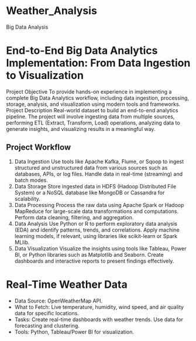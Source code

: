 # Weather_Analysis
Big Data Analysis
# End-to-End Big Data Analytics Implementation: From Data Ingestion to Visualization
Project Objective
To provide hands-on experience in implementing a complete Big Data Analytics workflow, including data ingestion, processing, storage, analysis, and visualization using modern tools and frameworks.
Project Description
Real-world dataset to build an end-to-end analytics pipeline. The project will involve ingesting data from multiple sources, performing ETL (Extract, Transform, Load) operations, analyzing data to generate insights, and visualizing results in a meaningful way.
## Project Workflow
1. Data Ingestion
Use tools like Apache Kafka, Flume, or Sqoop to ingest structured and unstructured data from various sources such as databases, APIs, or log files.
Handle data in real-time (streaming) and batch modes.
2. Data Storage
Store ingested data in HDFS (Hadoop Distributed File System) or a NoSQL database like MongoDB or Cassandra for scalability.
3. Data Processing
Process the raw data using Apache Spark or Hadoop MapReduce for large-scale data transformations and computations.
Perform data cleaning, filtering, and aggregation.
4. Data Analysis
Use Python or R to perform exploratory data analysis (EDA) and identify patterns, trends, and correlations.
Apply machine learning models, if relevant, using libraries like scikit-learn or Spark MLlib.
5. Data Visualization
Visualize the insights using tools like Tableau, Power BI, or Python libraries such as Matplotlib and Seaborn.
Create dashboards and interactive reports to present findings effectively.

# Real-Time Weather Data
- Data Source: OpenWeatherMap API.
- What to Fetch: Live temperature, humidity, wind speed, and air quality data for specific locations.
- Tasks:
Create real-time dashboards with weather trends.
Use data for forecasting and clustering.
- Tools: Python, Tableau/Power BI for visualization.
